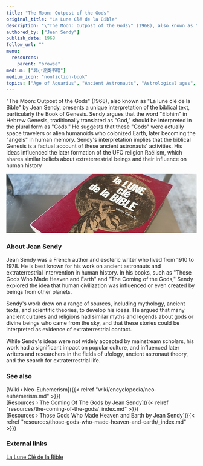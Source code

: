 ```yaml
---
title: "The Moon: Outpost of the Gods"
original_title: "La Lune Clé de la Bible"
description: "\"The Moon: Outpost of the Gods\" (1968), also known as \"La lune clé de la Bible\" by Jean Sendy, presents a unique interpretation of the biblical text, particularly the Book of Genesis. Sendy argues that the word \"Elohim\" in Hebrew Genesis, traditionally translated as \"God,\" should be interpreted in the plural form as \"Gods.\" He suggests that these \"Gods\" were actually space travelers or alien humanoids who colonized Earth, later becoming the \"angels\" in human memory. Sendy's interpretation implies that the biblical Genesis is a factual account of these ancient astronauts' activities. His ideas influenced the later formation of the UFO religion Raëlism, which shares similar beliefs about extraterrestrial beings and their influence on human history"
authored_by: ["Jean Sendy"]
publish_date: 1968
follow_url: ""
menu:
  resources:
    parent: "browse"
medium: ["非小说类书籍"]
medium_icon: "nonfiction-book"
topics: ["Age of Aquarius", "Ancient Astronauts", "Astrological ages", "Elohim", "Neo-Euhemerism", "Precession"]
---
```


"The Moon: Outpost of the Gods" (1968), also known as "La lune clé de la Bible" by Jean Sendy, presents a unique interpretation of the biblical text, particularly the Book of Genesis. Sendy argues that the word "Elohim" in Hebrew Genesis, traditionally translated as "God," should be interpreted in the plural form as "Gods." He suggests that these "Gods" were actually space travelers or alien humanoids who colonized Earth, later becoming the "angels" in human memory. Sendy's interpretation implies that the biblical Genesis is a factual account of these ancient astronauts' activities. His ideas influenced the later formation of the UFO religion Raëlism, which shares similar beliefs about extraterrestrial beings and their influence on human history

![Image](images/la-lune-cle-de-la-bible-book.jpg "La Lune Clé de la Bible 1968 — Jean Sendy")

### About Jean Sendy

Jean Sendy was a French author and esoteric writer who lived from 1910 to 1978. He is best known for his work on ancient astronauts and extraterrestrial intervention in human history. In his books, such as "Those Gods Who Made Heaven and Earth" and "The Coming of the Gods," Sendy explored the idea that human civilization was influenced or even created by beings from other planets.

Sendy's work drew on a range of sources, including mythology, ancient texts, and scientific theories, to develop his ideas. He argued that many ancient cultures and religions had similar myths and legends about gods or divine beings who came from the sky, and that these stories could be interpreted as evidence of extraterrestrial contact.

While Sendy's ideas were not widely accepted by mainstream scholars, his work had a significant impact on popular culture, and influenced later writers and researchers in the fields of ufology, ancient astronaut theory, and the search for extraterrestrial life.

### See also

[Wiki › Neo-Euhemerism]({{< relref "wiki/encyclopedia/neo-euhemerism.md" >}})</br>
[Resources › The Coming Of The Gods by Jean Sendy]({{< relref "resources/the-coming-of-the-gods/_index.md" >}})</br>
[Resources › Those Gods Who Made Heaven and Earth by Jean Sendy]({{< relref "resources/those-gods-who-made-heaven-and-earth/_index.md" >}})</br>

### External links

[La Lune Clé de la Bible](https://books.google.ch/books/about/La_lune_cl%C3%A9_de_la_bible.html?id=Q8ECrgEACAAJ)</br>
